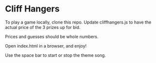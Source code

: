 # Cliff Hangers
To play a game locally, clone this repo. Update cliffhangers.js to have the actual price of the 3 prizes up for bid.

Prices and guesses should be whole numbers.

Open index.html in a browser, and enjoy!

Use the space bar to start or stop the theme song.
